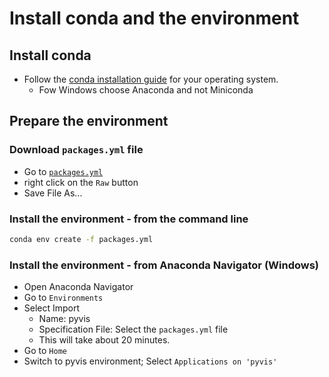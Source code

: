 # Install conda and the environment

## Install conda

 * Follow the [conda installation guide](https://conda.io/docs/user-guide/install/) for your operating system.
   * Fow Windows choose Anaconda and not Miniconda

## Prepare the environment

### Download `packages.yml` file

 * Go to [`packages.yml`](https://github.com/C2SM/pyvis/blob/master/packages.yml)
 * right click on the `Raw` button
 * Save File As...

### Install the environment - from the command line

~~~~bash
conda env create -f packages.yml
~~~~

### Install the environment - from Anaconda Navigator (Windows)

 * Open Anaconda Navigator
 * Go to `Environments`
 * Select Import
   * Name: pyvis
   * Specification File: Select the `packages.yml` file
   * This will take about 20 minutes.
 * Go to `Home`
 * Switch to pyvis environment; Select `Applications on 'pyvis'`


